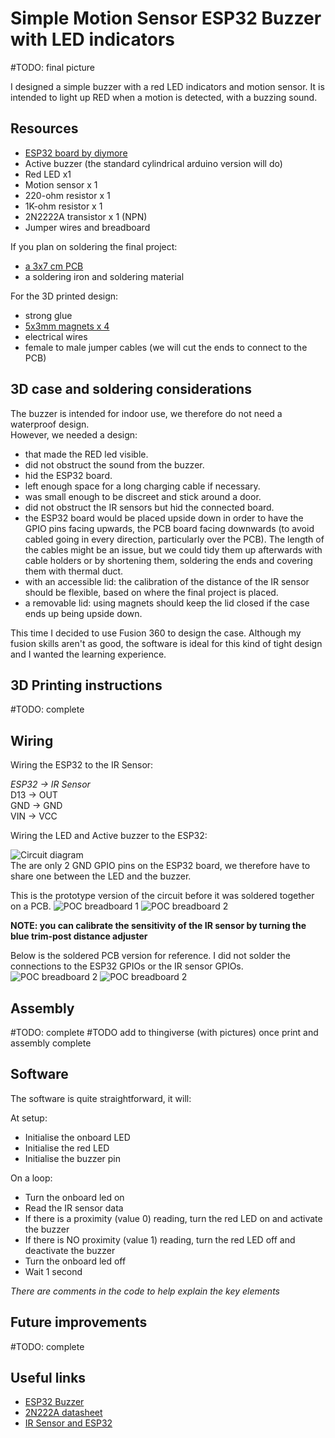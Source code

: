 # Simple Motion Sensor ESP32 Buzzer with LED indicators

#TODO: final picture

I designed a simple buzzer with a red LED indicators and motion sensor. It is intended to light up RED when a motion is detected, with a buzzing sound.

## Resources

- [ESP32 board by diymore ](https://www.amazon.fr/dp/B0BS6R68H6?psc=1&ref=ppx_yo2ov_dt_b_product_details)
- Active buzzer (the standard cylindrical arduino version will do)
- Red LED x1
- Motion sensor x 1
- 220-ohm resistor x 1
- 1K-ohm resistor x 1
- 2N2222A transistor x 1 (NPN)
- Jumper wires and breadboard

If you plan on soldering the final project:

- [a 3x7 cm PCB](!https://www.amazon.fr/gp/product/B073W78G8J/ref=ppx_yo_dt_b_search_asin_title?ie=UTF8&psc=1)
- a soldering iron and soldering material

For the 3D printed design:

- strong glue
- [5x3mm magnets x 4](!https://www.amazon.fr/gp/product/B0C9WQYZ27/ref=ppx_yo_dt_b_search_asin_title?ie=UTF8&psc=1)
- electrical wires
- female to male jumper cables (we will cut the ends to connect to the PCB)

## 3D case and soldering considerations

The buzzer is intended for indoor use, we therefore do not need a waterproof design.
<br/>
However, we needed a design:

- that made the RED led visible.
- did not obstruct the sound from the buzzer.
- hid the ESP32 board.
- left enough space for a long charging cable if necessary.
- was small enough to be discreet and stick around a door.
- did not obstruct the IR sensors but hid the connected board.
- the ESP32 board would be placed upside down in order to have the GPIO pins facing upwards, the PCB board facing downwards (to avoid cabled going in every direction, particularly over the PCB). The length of the cables might be an issue, but we could tidy them up afterwards with cable holders or by shortening them, soldering the ends and covering them with thermal duct.
- with an accessible lid: the calibration of the distance of the IR sensor should be flexible, based on where the final project is placed.
- a removable lid: using magnets should keep the lid closed if the case ends up being upside down.

This time I decided to use Fusion 360 to design the case. Although my fusion skills aren't as good, the software is ideal for this kind of tight design and I wanted the learning experience.

## 3D Printing instructions

#TODO: complete

## Wiring

Wiring the ESP32 to the IR Sensor:

_ESP32 -> IR Sensor_
<br/>
D13 -> OUT
<br/>
GND -> GND
<br/>
VIN -> VCC
<br/>

Wiring the LED and Active buzzer to the ESP32:

![Circuit diagram](images/circuit_diagram.png)
<br/>
The are only 2 GND GPIO pins on the ESP32 board, we therefore have to share one between the LED and the buzzer.

This is the prototype version of the circuit before it was soldered together on a PCB.
![POC breadboard 1](images/breadboard_1.jpg)
![POC breadboard 2](images/breadboard_2.jpg)

**NOTE: you can calibrate the sensitivity of the IR sensor by turning the blue trim-post distance adjuster**

Below is the soldered PCB version for reference. I did not solder the connections to the ESP32 GPIOs or the IR sensor GPIOs.
![POC breadboard 2](images/pcb_1.jpg)
![POC breadboard 2](images/pcb_2.jpg)

## Assembly

#TODO: complete
#TODO add to thingiverse (with pictures) once print and assembly complete

## Software

The software is quite straightforward, it will:

At setup:

- Initialise the onboard LED
- Initialise the red LED
- Initialise the buzzer pin

On a loop:

- Turn the onboard led on
- Read the IR sensor data
- If there is a proximity (value 0) reading, turn the red LED on and activate the buzzer
- If there is NO proximity (value 1) reading, turn the red LED off and deactivate the buzzer
- Turn the onboard led off
- Wait 1 second

_There are comments in the code to help explain the key elements_

## Future improvements

#TODO: complete

## Useful links

- [ESP32 Buzzer](https://www.youtube.com/watch?v=TcH8Bx9yC7Q)
- [2N222A datasheet](https://components101.com/transistors/2n2222a-pinout-equivalent-datasheet)
- [IR Sensor and ESP32](https://techatronic.com/ir-sensor/)

